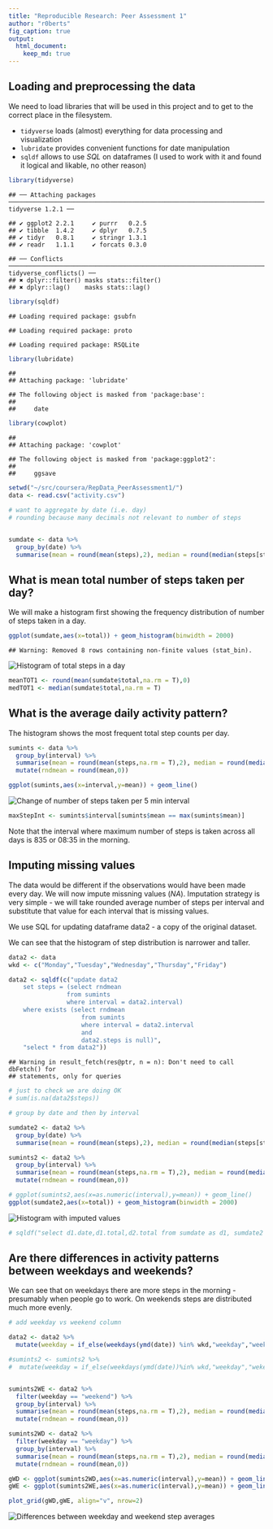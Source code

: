 ```yaml
---
title: "Reproducible Research: Peer Assessment 1"
author: "r0berts"
fig_caption: true
output: 
  html_document:
    keep_md: true
---
```



## Loading and preprocessing the data

We need to load libraries that will be used in this project and to get to the correct place in the filesystem. 

* `tidyverse` loads (almost) everything for data processing and visualization
* `lubridate` provides convenient functions for date manipulation
* `sqldf` allows to use *SQL* on dataframes (I used to work with it and found it logical and likable, no other reason)


```r
library(tidyverse)
```

```
## ── Attaching packages ───────────────────────────────────────────────────────────────────────────────── tidyverse 1.2.1 ──
```

```
## ✔ ggplot2 2.2.1     ✔ purrr   0.2.5
## ✔ tibble  1.4.2     ✔ dplyr   0.7.5
## ✔ tidyr   0.8.1     ✔ stringr 1.3.1
## ✔ readr   1.1.1     ✔ forcats 0.3.0
```

```
## ── Conflicts ──────────────────────────────────────────────────────────────────────────────────── tidyverse_conflicts() ──
## ✖ dplyr::filter() masks stats::filter()
## ✖ dplyr::lag()    masks stats::lag()
```

```r
library(sqldf)
```

```
## Loading required package: gsubfn
```

```
## Loading required package: proto
```

```
## Loading required package: RSQLite
```

```r
library(lubridate)
```

```
## 
## Attaching package: 'lubridate'
```

```
## The following object is masked from 'package:base':
## 
##     date
```

```r
library(cowplot)
```

```
## 
## Attaching package: 'cowplot'
```

```
## The following object is masked from 'package:ggplot2':
## 
##     ggsave
```

```r
setwd("~/src/coursera/RepData_PeerAssessment1/")
data <- read.csv("activity.csv")

# want to aggregate by date (i.e. day)
# rounding because many decimals not relevant to number of steps


sumdate <- data %>% 
  group_by(date) %>% 
  summarise(mean = round(mean(steps),2), median = round(median(steps[steps>0]),0),total = sum(steps))
```

## What is mean total number of steps taken per day?

We will make a histogram first showing the frequency distribution of number of steps taken in a day.



```r
ggplot(sumdate,aes(x=total)) + geom_histogram(binwidth = 2000)
```

```
## Warning: Removed 8 rows containing non-finite values (stat_bin).
```

![Histogram of total steps in a day](PA1_template_files/figure-html/meanSteps-1.png)

```r
meanTOT1 <- round(mean(sumdate$total,na.rm = T),0)
medTOT1 <- median(sumdate$total,na.rm = T)
```

## What is the average daily activity pattern?

The histogram shows the most frequent total step counts per day.


```r
sumints <- data %>%
  group_by(interval) %>%
  summarise(mean = round(mean(steps,na.rm = T),2), median = round(median(steps[steps>0],na.rm = T),0)) %>%
  mutate(rndmean = round(mean,0))

ggplot(sumints,aes(x=interval,y=mean)) + geom_line()
```

![Change of number of steps taken per 5 min interval](PA1_template_files/figure-html/lineSteps-1.png)

```r
maxStepInt <- sumints$interval[sumints$mean == max(sumints$mean)]
```

Note that the interval where maximum number of steps is taken across all days is 835 or 08:35 in the morning.


## Imputing missing values

The data would be different if the observations would have been made every day. We will now impute missning values (_NA_). Imputation strategy is very simple - we will take rounded average number of steps per interval and substitute that value for each interval that is missing values.

We use SQL for updating dataframe data2 - a copy of the original dataset.

We can see that the histogram of step distribution is narrower and taller.


```r
data2 <- data
wkd <- c("Monday","Tuesday","Wednesday","Thursday","Friday")

data2 <- sqldf(c("update data2 
	set steps = (select rndmean
				from sumints
				where interval = data2.interval)
	where exists (select rndmean
					from sumints
					where interval = data2.interval
					and
					data2.steps is null)",
	"select * from data2"))
```

```
## Warning in result_fetch(res@ptr, n = n): Don't need to call dbFetch() for
## statements, only for queries
```

```r
# just to check we are doing OK
# sum(is.na(data2$steps))

# group by date and then by interval

sumdate2 <- data2 %>% 
  group_by(date) %>% 
  summarise(mean = round(mean(steps),2), median = round(median(steps[steps>0]),0),total = sum(steps))

sumints2 <- data2 %>%
  group_by(interval) %>%
  summarise(mean = round(mean(steps,na.rm = T),2), median = round(median(steps[steps>0]),0)) %>%
  mutate(rndmean = round(mean,0))

# ggplot(sumints2,aes(x=as.numeric(interval),y=mean)) + geom_line()
ggplot(sumdate2,aes(x=total)) + geom_histogram(binwidth = 2000)
```

![Histogram with imputed values](PA1_template_files/figure-html/impute-1.png)

```r
# sqldf("select d1.date,d1.total,d2.total from sumdate as d1, sumdate2 as d2 where d1.date=d2.date")
```


## Are there differences in activity patterns between weekdays and weekends?

We can see that on weekdays there are more steps in the morning - presumably when people go to work. On weekends steps are distributed much more evenly.


```r
# add weekday vs weekend column

data2 <- data2 %>% 
  mutate(weekday = if_else(weekdays(ymd(date)) %in% wkd,"weekday","weekend"))

#sumints2 <- sumints2 %>% 
#  mutate(weekday = if_else(weekdays(ymd(date))%in% wkd,"weekday","wekend"))


sumints2WE <- data2 %>%
  filter(weekday == "weekend") %>%
  group_by(interval) %>%
  summarise(mean = round(mean(steps,na.rm = T),2), median = round(median(steps[steps>0]),0)) %>%
  mutate(rndmean = round(mean,0))

sumints2WD <- data2 %>%
  filter(weekday == "weekday") %>%
  group_by(interval) %>%
  summarise(mean = round(mean(steps,na.rm = T),2), median = round(median(steps[steps>0]),0)) %>%
  mutate(rndmean = round(mean,0))

gWD <- ggplot(sumints2WD,aes(x=as.numeric(interval),y=mean)) + geom_line() + xlab("Weekday steps per interval")
gWE <- ggplot(sumints2WE,aes(x=as.numeric(interval),y=mean)) + geom_line() + xlab("Week-end steps per interval")

plot_grid(gWD,gWE, align="v", nrow=2)
```

![Differences between weekday and weekend step averages](PA1_template_files/figure-html/weekdays-1.png)

